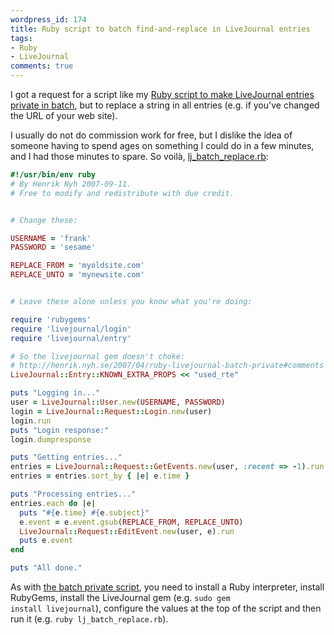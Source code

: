 ```yaml
---
wordpress_id: 174
title: Ruby script to batch find-and-replace in LiveJournal entries
tags:
- Ruby
- LiveJournal
comments: true
---
```

I got a request for a script like my <a href="http://henrik.nyh.se/2007/04/ruby-livejournal-batch-private">Ruby script to make LiveJournal entries private in batch</a>, but to replace a string in all entries (e.g. if you've changed the URL of your web site).

I usually do not do commission work for free, but I dislike the idea of someone having to spend ages on something I could do in a few minutes, and I had those minutes to spare. So voilà, <a href="http://henrik.nyh.se/uploads/lj_batch_replace.rb">lj_batch_replace.rb</a>:

<!--more-->

``` ruby
#!/usr/bin/env ruby
# By Henrik Nyh 2007-09-11.
# Free to modify and redistribute with due credit.


# Change these:

USERNAME = 'frank'
PASSWORD = 'sesame'

REPLACE_FROM = 'myoldsite.com'
REPLACE_UNTO = 'mynewsite.com'


# Leave these alone unless you know what you're doing:

require 'rubygems'
require 'livejournal/login'
require 'livejournal/entry'

# So the livejournal gem doesn't choke:
# http://henrik.nyh.se/2007/04/ruby-livejournal-batch-private#comments
LiveJournal::Entry::KNOWN_EXTRA_PROPS << "used_rte"

puts "Logging in..."
user = LiveJournal::User.new(USERNAME, PASSWORD)
login = LiveJournal::Request::Login.new(user)
login.run
puts "Login response:"
login.dumpresponse

puts "Getting entries..."
entries = LiveJournal::Request::GetEvents.new(user, :recent => -1).run.values
entries = entries.sort_by { |e| e.time }

puts "Processing entries..."
entries.each do |e|
  puts "#{e.time} #{e.subject}"
  e.event = e.event.gsub(REPLACE_FROM, REPLACE_UNTO)
  LiveJournal::Request::EditEvent.new(user, e).run
  puts e.event
end

puts "All done."
```

As with <a href="http://henrik.nyh.se/2007/04/ruby-livejournal-batch-private">the batch private script</a>, you need to install a Ruby interpreter, install RubyGems, install the LiveJournal gem (e.g. <code>sudo gem install livejournal</code>), configure the values at the top of the script and then run it (e.g. <code>ruby lj_batch_replace.rb</code>).
